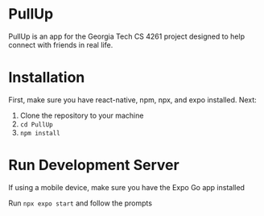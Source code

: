 # PullUp
PullUp is an app for the Georgia Tech CS 4261 project designed to help connect with friends in real life.

# Installation
First, make sure you have react-native, npm, npx, and expo installed. Next:
1. Clone the repository to your machine
2. ```cd PullUp```
3. ```npm install```

# Run Development Server
If using a mobile device, make sure you have the Expo Go app installed

Run ```npx expo start``` and follow the prompts
